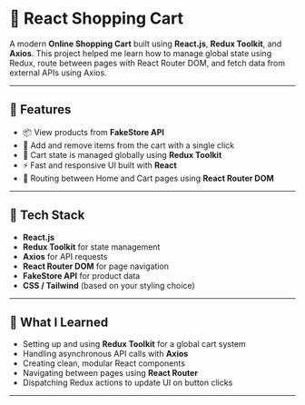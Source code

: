 # 🛒 React Shopping Cart

A modern **Online Shopping Cart** built using **React.js**, **Redux Toolkit**, and **Axios**. This project helped me learn how to manage global state using Redux, route between pages with React Router DOM, and fetch data from external APIs using Axios.

---

## 🚀 Features

- 📦 View products from **FakeStore API**
- 🛒 Add and remove items from the cart with a single click
- 🔄 Cart state is managed globally using **Redux Toolkit**
- ⚡ Fast and responsive UI built with **React**
- 🔗 Routing between Home and Cart pages using **React Router DOM**

---

## 🧰 Tech Stack

- **React.js**
- **Redux Toolkit** for state management
- **Axios** for API requests
- **React Router DOM** for page navigation
- **FakeStore API** for product data
- **CSS / Tailwind** (based on your styling choice)

---

## 🧠 What I Learned

- Setting up and using **Redux Toolkit** for a global cart system
- Handling asynchronous API calls with **Axios**
- Creating clean, modular React components
- Navigating between pages using **React Router**
- Dispatching Redux actions to update UI on button clicks

---
